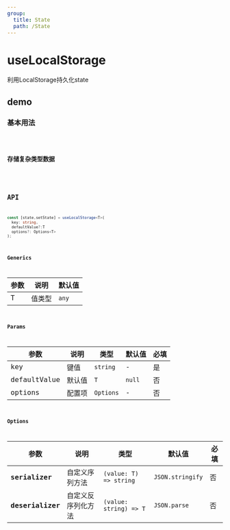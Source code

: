 ```yaml
---
group:
  title: State
  path: /State
---
```


# useLocalStorage

利用LocalStorage持久化state

## demo

### 基本用法

<code src="./Demo/useLocalStorage/index.tsx"/>

### 存储复杂类型数据

<code src="./Demo/useLocalStorage/Demo2.tsx"/>

## API

```typescript
const [state,setState] = useLocalStorage<T>(
  key: string,
  defaultValue?:T
  options?: Options<T>
);
```

### Generics

| **参数** | **说明** | **默认值** |
| -------- | -------- | ---------- |
| T        | 值类型   | `any`      |

### Params

| **参数**    | **说明**                     | **类型**              | **默认值** | 必填 |
| ----------- | ---------------------------- | --------------------- | ---------- | ---- |
| key      | 键值 | `string` | - | 是       |
| defaultValue | 默认值   | `T`      | `null`     | 否   |
| options | 配置项 | `Options` | - | 否 |

### Options

| **参数**         | **说明**           | **类型**               | **默认值**       | 必填 |
| ---------------- | ------------------ | ---------------------- | ---------------- | ---- |
| **serializer**   | 自定义序列方法     | `(value: T) => string` | `JSON.stringify` | 否   |
| **deserializer** | 自定义反序列化方法 | `(value: string) => T` | `JSON.parse`     | 否   |